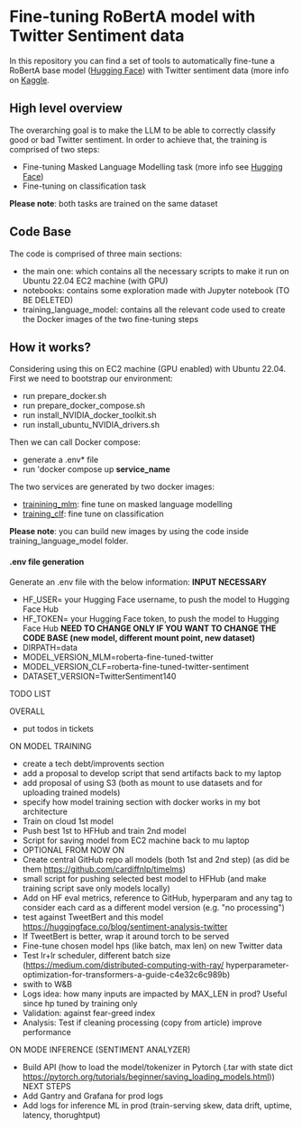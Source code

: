 # Fine-tuning RoBertA model with Twitter Sentiment data

In this repository you can find a set of tools to automatically fine-tune a RoBertA base model ([Hugging Face](https://huggingface.co/roberta-base)) with Twitter sentiment data (more info on [Kaggle](https://www.kaggle.com/datasets/kazanova/sentiment140).

## High level overview
The overarching goal is to make the LLM to be able to correctly classify good or bad Twitter sentiment.
In order to achieve that, the training is comprised of two steps:
- Fine-tuning Masked Language Modelling task (more info see [Hugging Face](https://huggingface.co/course/chapter7/3?fw=tf))
- Fine-tuning on classification task

**Please note**: both tasks are trained on the same dataset

## Code Base
The code is comprised of three main sections:
- the main one: which contains all the necessary scripts to make it run on Ubuntu 22.04 EC2 machine (with GPU)
- notebooks: contains some exploration made with Jupyter notebook (TO BE DELETED)
- training_language_model: contains all the relevant code used to create the Docker images of the two fine-tuning steps

## How it works?
Considering using this on EC2 machine (GPU enabled) with Ubuntu 22.04.
First we need to bootstrap our environment:
- run prepare_docker.sh
- run prepare_docker_compose.sh
- run install_NVIDIA_docker_toolkit.sh
- run install_ubuntu_NVIDIA_drivers.sh

Then we can call Docker compose:
- generate a .env* file
- run 'docker compose up **service_name** 

The two services are generated by two docker images:
- [trainining_mlm](https://hub.docker.com/repository/docker/andret94/training_language_model-training_mlm/general): fine tune on masked language modelling
- [training_clf](https://hub.docker.com/repository/docker/andret94/training_language_model-training_clf/general): fine tune on classification

**Please note**: you can build new images by using the code inside training_language_model folder.

#### .env file generation
Generate an .env file with the below information:
**INPUT NECESSARY**
- HF_USER= your Hugging Face username, to push the model to Hugging Face Hub
- HF_TOKEN= your Hugging Face token, to push the model to Hugging Face Hub
**NEED TO CHANGE ONLY IF YOU WANT TO CHANGE THE CODE BASE (new model, different mount point, new dataset)**
- DIRPATH=data 
- MODEL_VERSION_MLM=roberta-fine-tuned-twitter
- MODEL_VERSION_CLF=roberta-fine-tuned-twitter-sentiment
- DATASET_VERSION=TwitterSentiment140


TODO LIST

OVERALL
- put todos in tickets

ON MODEL TRAINING
- create a tech debt/improvents section
- add a proposal to develop script that send artifacts back to my laptop
- add proposal of using S3 (both as mount to use datasets and for uploading trained models)
- specify how model training section with docker works in my bot architecture
- Train on cloud 1st model
- Push best 1st to HFHub and train 2nd model
- Script for saving model from EC2 machine back to mu laptop
- OPTIONAL FROM NOW ON
- Create central GitHub repo all models (both 1st and 2nd step) (as did be them https://github.com/cardiffnlp/timelms)
- small script for pushing selected best model to HFHub (and make training script save only models locally)
- Add on HF eval metrics, reference to GitHub, hyperparam and any tag to consider each card as a different model version (e.g. "no processing")
- test against TweetBert and this model https://huggingface.co/blog/sentiment-analysis-twitter
- If TweetBert is better, wrap it around torch to be served
- Fine-tune chosen model hps (like batch, max len) on new Twitter data
- Test lr+lr scheduler, different batch size (https://medium.com/distributed-computing-with-ray/
hyperparameter-optimization-for-transformers-a-guide-c4e32c6c989b)
- swith to W&B
- Logs idea: how many inputs are impacted by MAX_LEN in prod? Useful since hp tuned by training only
- Validation: against fear-greed index
- Analysis: Test if cleaning processing (copy from article) improve performance

ON MODE INFERENCE (SENTIMENT ANALYZER)
- Build API (how to load the model/tokenizer in Pytorch (.tar with state dict https://pytorch.org/tutorials/beginner/saving_loading_models.html))
NEXT STEPS
- Add Gantry and Grafana for prod logs
- Add logs for inference ML in prod (train-serving skew, data drift, uptime, latency, thorughtput) 
